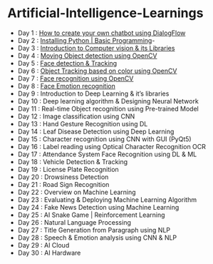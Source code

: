 # Artificial-Intelligence-Learnings
 
- Day 1 : [How to create your own chatbot using DialogFlow](https://github.com/Ahmedfurkhan/Artificial-Intelligence-Learnings/tree/main/DialogFlow-Creation)  
- Day 2 : [Installing Python | Basic Programming](https://github.com/Ahmedfurkhan/30days-Artificial-Intelligence-Learnings/tree/main/Introduction%20Of%20Python%20Basics)- 
- Day 3 : [Introduction to Computer vision & its Libraries](https://github.com/Ahmedfurkhan/30days-Artificial-Intelligence-Learnings/tree/main/Introduction%20to%20Computer%20Vision)
- Day 4 : [Moving Object detection using OpenCV](https://github.com/Ahmedfurkhan/30days-Artificial-Intelligence-Learnings/tree/main/Moving%20Object%20Detection%20Using%20OpenCV)
- Day 5 : [Face detection & Tracking](https://github.com/Ahmedfurkhan/30days-Artificial-Intelligence-Learnings/tree/main/Face%20Detection%20%26%20Algorithms)
- Day 6 : [Object Tracking based on color using OpenCV](https://github.com/Ahmedfurkhan/30days-Artificial-Intelligence-Learnings/tree/main/Object%20Tracking%20Based%20On%20Color)
- Day 7 : [Face recognition using OpenCV](https://github.com/Ahmedfurkhan/30days-Artificial-Intelligence-Learnings/tree/main/Face%20Recognition%20using%20OpenCV)
- Day 8 : [Face Emotion recognition](https://github.com/Ahmedfurkhan/30days-Artificial-Intelligence-Learnings/tree/main/8.Face%20Emotion%20recognition)
- Day 9 : Introduction to Deep Learning & it’s libraries
- Day 10 : Deep learning algorithm & Designing Neural Network
- Day 11 : Real-time Object recognition using Pre-trained Model
- Day 12 : Image classification using CNN
- Day 13 : Hand Gesture Recognition using DL
- Day 14 : Leaf Disease Detection using Deep Learning
- Day 15 : Character recognition using CNN with GUI (PyQt5)
- Day 16 : Label reading using Optical Character Recognition OCR
- Day 17 : Attendance System Face Recognition using DL & ML
- Day 18 : Vehicle Detection & Tracking
- Day 19 : License Plate Recognition
- Day 20 : Drowsiness Detection
- Day 21 : Road Sign Recognition
- Day 22 : Overview on Machine Learning
- Day 23 : Evaluating & Deploying Machine Learning Algorithm
- Day 24 : Fake News Detection using Machine Learning
- Day 25 : AI Snake Game | Reinforcement Learning
- Day 26 : Natural Language Processing
- Day 27 : Title Generation from Paragraph using NLP
- Day 28 : Speech & Emotion analysis using CNN & NLP
- Day 29 : AI Cloud
- Day 30 : AI Hardware
